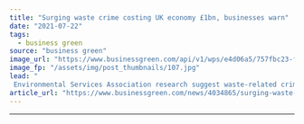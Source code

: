 ```yaml
---
title: "Surging waste crime costing UK economy £1bn, businesses warn"
date: "2021-07-22"
tags: 
  - business green
source: "business green"
image_url: "https://www.businessgreen.com/api/v1/wps/e4d06a5/757fbc23-fa41-4cdd-b859-e5f841679f7c/4/waste-crime-xxl-185x114.jpg"
image_fp: "/assets/img/post_thumbnails/107.jpg"
lead: "
 Environmental Services Association research suggest waste-related crime has surged over 50 per cent in three years, potentially costing taxpayers £1bn ..."
article_url: "https://www.businessgreen.com/news/4034865/surging-waste-crime-costing-uk-economy-gbp1bn-businesses-warn"
---
```


---
